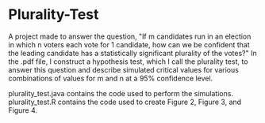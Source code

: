# Plurality-Test
A project made to answer the question, "If m candidates run in an election in which n voters each vote for 1 candidate, how can we be
confident that the leading candidate has a statistically significant plurality of the votes?" In the .pdf file, I construct a hypothesis test, which I call the plurality test, to answer this question and describe simulated critical values for various combinations of values for m and n at a 95% confidence level.

plurality_test.java contains the code used to perform the simulations.
plurality_test.R contains the code used to create Figure 2, Figure 3, and Figure 4.
